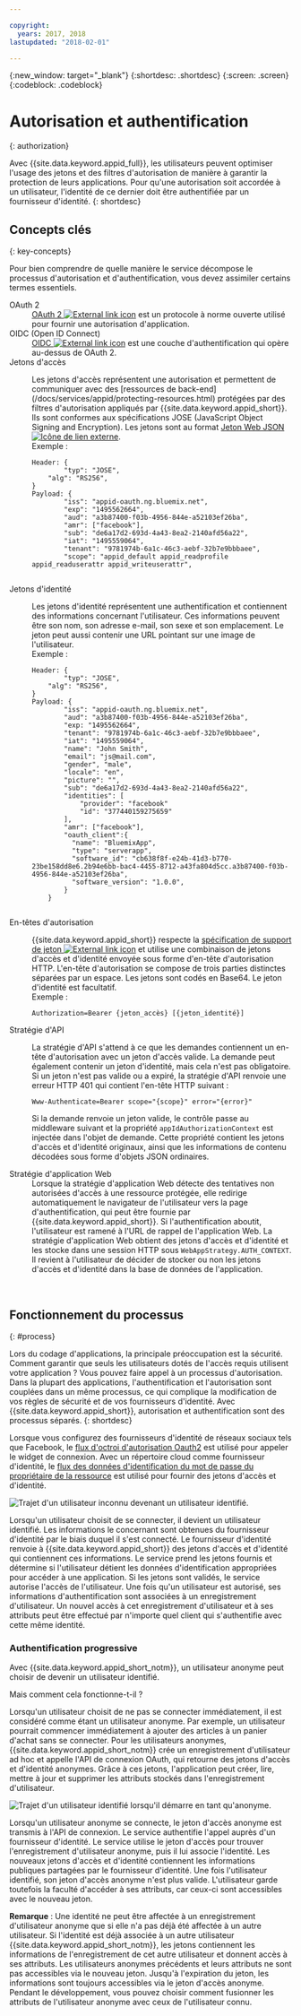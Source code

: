 ```yaml
---

copyright:
  years: 2017, 2018
lastupdated: "2018-02-01"

---
```

{:new_window: target="_blank"}
{:shortdesc: .shortdesc}
{:screen: .screen}
{:codeblock: .codeblock}

# Autorisation et authentification
{: authorization}

Avec {{site.data.keyword.appid_full}}, les utilisateurs peuvent optimiser l'usage des jetons et des filtres d'autorisation de manière à garantir la protection de leurs applications. Pour qu'une autorisation soit accordée à un utilisateur, l'identité de ce dernier doit être authentifiée par un fournisseur d'identité.
{: shortdesc}


## Concepts clés
{: key-concepts}

Pour bien comprendre de quelle manière le service décompose le processus d'autorisation et d'authentification, vous devez assimiler certains termes essentiels.

<dl>
  <dt>OAuth 2</dt>
    <dd><a href="https://tools.ietf.org/html/rfc6749" target="_blank">OAuth 2 <img src="../../icons/launch-glyph.svg" alt="External link icon"></a> est un protocole à norme ouverte utilisé pour fournir une autorisation d'application.</dd>
  <dt>OIDC (Open ID Connect)</dt>
    <dd><a href="http://openid.net/developers/specs/" target="_blank">OIDC <img src="../../icons/launch-glyph.svg" alt="External link icon"></a> est une couche d'authentification qui opère au-dessus de OAuth 2.</dd>
  <dt>Jetons d'accès</dt>
    <dd><p>Les jetons d'accès représentent une autorisation et permettent de communiquer avec des [ressources de back-end](/docs/services/appid/protecting-resources.html) protégées par des filtres d'autorisation appliqués par {{site.data.keyword.appid_short}}. Ils sont conformes aux
spécifications JOSE (JavaScript Object Signing and Encryption). Les jetons sont au format <a href="https://jwt.io/introduction/" target="blank">Jeton Web JSON<img src="../../icons/launch-glyph.svg" alt="Icône de lien externe"></a>.</br>
    Exemple :</p>
    <pre><code>Header: {
        "typ": "JOSE",
    "alg": "RS256",
}
Payload: {
        "iss": "appid-oauth.ng.bluemix.net",
        "exp": "1495562664",
        "aud": "a3b87400-f03b-4956-844e-a52103ef26ba",
        "amr": ["facebook"],
        "sub": "de6a17d2-693d-4a43-8ea2-2140afd56a22",
        "iat": "1495559064",
        "tenant": "9781974b-6a1c-46c3-aebf-32b7e9bbbaee",
        "scope": "appid_default appid_readprofile appid_readuserattr appid_writeuserattr",
    </code></pre></dd>
  <dt>Jetons d'identité</dt>
    <dd><p>Les jetons d'identité représentent une authentification et contiennent des informations concernant l'utilisateur. Ces informations peuvent être son nom, son adresse e-mail, son sexe et son emplacement. Le jeton peut aussi contenir une URL pointant sur une image de l'utilisateur.</br>
    Exemple :</p>
    <pre><code>Header: {
        "typ": "JOSE",
    "alg": "RS256",
}
Payload: {
        "iss": "appid-oauth.ng.bluemix.net",
        "aud": "a3b87400-f03b-4956-844e-a52103ef26ba",
        "exp: "1495562664",
        "tenant": "9781974b-6a1c-46c3-aebf-32b7e9bbbaee",
        "iat": "1495559064",
        "name": "John Smith",
        "email": "js@mail.com",
        "gender", "male",
        "locale": "en",
        "picture": "<URL-to-photo>",
        "sub": "de6a17d2-693d-4a43-8ea2-2140afd56a22",
        "identities": [
            "provider": "facebook"
            "id": "377440159275659"
        ],
        "amr": ["facebook"],
        "oauth_client":{
          "name": "BluemixApp",
          "type": "serverapp",
          "software_id": "cb638f8f-e24b-41d3-b770-23be158dd8e6.2b94e6bb-bac4-4455-8712-a43fa804d5cc.a3b87400-f03b-4956-844e-a52103ef26ba",
          "software_version": "1.0.0",
        }
    }
    </pre></code></dd>
  <dt>En-têtes d'autorisation</dt>
    <dd><p>{{site.data.keyword.appid_short}} respecte la <a href="https://tools.ietf.org/html/rfc6750" target="blank">spécification de support de jeton <img src="../../icons/launch-glyph.svg" alt="External link icon"></a> et utilise une combinaison de jetons d'accès et d'identité envoyée sous forme d'en-tête d'autorisation HTTP. L'en-tête d'autorisation se compose de trois parties distinctes séparées par un espace. Les jetons sont codés en Base64. Le jeton d'identité est facultatif.</br>
    Exemple :</p>
    <pre><code>Authorization=Bearer {jeton_accès} [{jeton_identité}]</pre></code></dd>
  <dt>Stratégie d'API</dt>
    <dd><p>La stratégie d'API s'attend à ce que les demandes contiennent un en-tête d'autorisation avec un jeton d'accès valide. La demande peut également contenir un jeton d'identité, mais cela n'est pas obligatoire.
Si un jeton n'est pas valide ou a expiré, la stratégie d'API renvoie une erreur HTTP 401 qui contient l'en-tête HTTP suivant :</p> <pre><code>Www-Authenticate=Bearer scope="{scope}" error="{error}"</code></pre>
    <p>Si la demande renvoie un jeton valide, le contrôle passe au middleware suivant et la propriété <code>appIdAuthorizationContext</code> est injectée dans l'objet de demande. Cette propriété contient les jetons d'accès et d'identité originaux, ainsi que les
informations de contenu décodées sous forme d'objets JSON ordinaires.</dd>
  <dt>Stratégie d'application Web</dt>
    <dd>Lorsque la stratégie d'application Web détecte des tentatives non autorisées d'accès à une ressource protégée, elle redirige automatiquement le navigateur de l'utilisateur vers la page d'authentification, qui peut être fournie par {{site.data.keyword.appid_short}}. Si l'authentification aboutit, l'utilisateur est ramené à l'URL de rappel de l'application Web. La stratégie d'application Web obtient des jetons d'accès et d'identité et les stocke dans une session HTTP sous <code>WebAppStrategy.AUTH_CONTEXT</code>. Il revient à l'utilisateur de décider de stocker ou non les jetons d'accès et d'identité dans la base de données de l'application.</dd>
</dl>

</br>

## Fonctionnement du processus
{: #process}

Lors du codage d'applications, la principale préoccupation est la sécurité. Comment garantir que seuls les utilisateurs dotés de l'accès requis utilisent votre application ? Vous pouvez faire appel à un processus d'autorisation. Dans la plupart des applications, l'authentification et l'autorisation sont couplées dans un même processus, ce qui complique la modification de vos règles de sécurité et de vos fournisseurs d'identité. Avec {{site.data.keyword.appid_short}}, autorisation et authentification sont des processus séparés.
{: shortdesc}

Lorsque vous configurez des fournisseurs d'identité de réseaux sociaux tels que Facebook, le [flux d'octroi d'autorisation Oauth2](https://oauthlib.readthedocs.io/en/stable/oauth2/grants/authcode.html) est utilisé pour appeler le widget de connexion. Avec un répertoire cloud comme fournisseur d'identité, le [flux des données d'identification du mot de passe du propriétaire de la ressource](https://oauthlib.readthedocs.io/en/stable/oauth2/grants/password.html) est utilisé pour fournir des jetons d'accès et d'identité.

![Trajet d'un utilisateur inconnu devenant un utilisateur identifié.](/images/authenticationtrail.png)

Lorsqu'un utilisateur choisit de se connecter, il devient un utilisateur identifié.
Les informations le concernant sont obtenues du fournisseur d'identité par le biais duquel il s'est connecté. Le fournisseur d'identité renvoie à {{site.data.keyword.appid_short}} des jetons d'accès et d'identité qui contiennent ces informations. Le service prend les jetons fournis et détermine si l'utilisateur détient les données d'identification appropriées pour accéder à une application. Si les jetons sont validés, le service autorise l'accès de l'utilisateur. Une fois qu'un utilisateur est autorisé, ses informations d'authentification sont associées à un enregistrement d'utilisateur. Un nouvel accès à cet enregistrement d'utilisateur et à ses attributs peut être
effectué par n'importe quel client qui s'authentifie avec cette même identité.

### Authentification progressive

Avec {{site.data.keyword.appid_short_notm}}, un utilisateur anonyme peut choisir de devenir un utilisateur identifié.

Mais comment cela fonctionne-t-il ?

Lorsqu'un utilisateur choisit de ne pas se connecter immédiatement, il est considéré comme étant un utilisateur anonyme. Par exemple, un utilisateur pourrait commencer immédiatement à ajouter des articles à un panier d'achat sans se connecter. Pour les utilisateurs anonymes, {{site.data.keyword.appid_short_notm}} crée un enregistrement d'utilisateur ad hoc et appelle l'API de connexion OAuth, qui retourne des jetons d'accès et d'identité anonymes. Grâce à ces jetons, l'application peut créer, lire, mettre
à jour et supprimer les attributs stockés dans l'enregistrement
d'utilisateur.

![Trajet d'un utilisateur identifié lorsqu'il démarre en tant qu'anonyme.](/images/anon-authenticationtrail.png)

Lorsqu'un utilisateur anonyme se connecte, le jeton d'accès anonyme est transmis à l'API de connexion. Le service authentifie l'appel auprès d'un fournisseur d'identité. Le service utilise le jeton d'accès pour trouver l'enregistrement d'utilisateur anonyme, puis il lui associe l'identité. Les nouveaux jetons d'accès et d'identité contiennent les informations publiques partagées par le fournisseur d'identité. Une fois l'utilisateur identifié, son jeton d'accès anonyme n'est plus valide. L'utilisateur garde toutefois la faculté d'accéder à ses attributs, car ceux-ci sont accessibles
avec le nouveau jeton.

**Remarque** : Une identité ne peut être affectée à un enregistrement d'utilisateur anonyme que si elle n'a pas déjà été affectée à un autre utilisateur. Si l'identité est déjà associée à un autre utilisateur {{site.data.keyword.appid_short_notm}}, les jetons contiennent les informations de l'enregistrement de cet autre utilisateur et donnent accès à ses attributs. Les utilisateurs anonymes précédents et leurs attributs ne sont pas
accessibles via le nouveau jeton. Jusqu'à l'expiration du jeton, les informations sont toujours accessibles via le jeton d'accès anonyme. Pendant le développement,
vous pouvez choisir comment fusionner les attributs de l'utilisateur anonyme avec ceux de l'utilisateur
connu.
